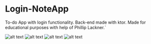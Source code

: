 # Login-NoteApp

To-do App with login functionality. Back-end made with ktor. Made for educational purposes with help of Phillip Lackner.`

![alt text](https://github.com/Paul-Sizon/Login-NoteApp/blob/master/login.png)
![alt text](https://github.com/Paul-Sizon/Login-NoteApp/blob/master/notes.png)
![alt text](https://github.com/Paul-Sizon/Login-NoteApp/blob/master/makenote.png)
![alt text](https://github.com/Paul-Sizon/Login-NoteApp/blob/master/color.png)
